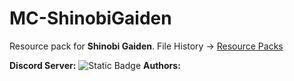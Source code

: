 # MC-ShinobiGaiden

Resource pack for **Shinobi Gaiden**. File History → [Resource Packs](https://github.com/NingyMD/MC-ShinobiGaiden/tree/main/ResourcePacks)

**Discord Server:** ![Static Badge](https://img.shields.io/badge/ShinobiGaiden-lightgray?style=flat&logo=discord&logoColor=5662f6)  **Authors:** 
